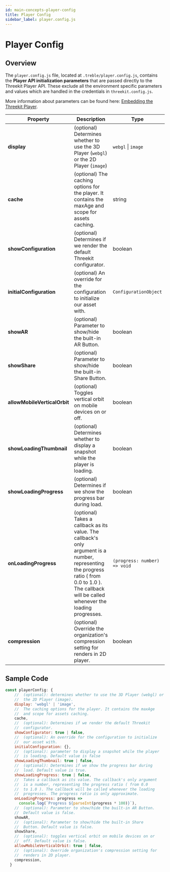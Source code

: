 ```yaml
---
id: main-concepts-player-config
title: Player Config
sidebar_label: player.config.js
---
```


# Player Config

## Overview

The `player.config.js` file, located at `.treble/player.config.js`, contains the **Player API initialization parameters** that are passed directly to the Threekit Player API. These exclude all the environment specific parameters and values which are handled in the credentials in `threekit.config.js`.

More information about parameters can be found here: [Embedding the Threekit Player](https://community.threekit.com/hc/en-us/articles/4406068353307-Embedding-the-Threekit-Player).

| Property                     | Description                                                                                                                                                                                           | Type                         | Default |
| ---------------------------- | ----------------------------------------------------------------------------------------------------------------------------------------------------------------------------------------------------- | ---------------------------- | ------- |
| **display**                  | (optional) Determines whether to use the 3D Player (`webgl`) or the 2D Player (`image`)                                                                                                               | `webgl` \| `image`           | `webgl` |
| **cache**                    | (optional) The caching options for the player. It contains the maxAge and scope for assets caching.                                                                                                   | string                       | `-`     |
| **showConfiguration**        | (optional) Determines if we render the default Threekit configurator.                                                                                                                                 | boolean                      | `false` |
| **initialConfiguration**     | (optional) An override for the configuration to initialize our asset with.                                                                                                                            | `ConfigurationObject`        | `{}`    |
| **showAR**                   | (optional) Parameter to show/hide the built-in AR Button.                                                                                                                                             | boolean                      | `false` |
| **showShare**                | (optional) Parameter to show/hide the built-in Share Button.                                                                                                                                          | boolean                      | `false` |
| **allowMobileVerticalOrbit** | (optional) Toggles vertical orbit on mobile devices on or off.                                                                                                                                        | boolean                      | `false` |
| **showLoadingThumbnail**     | (optional) Determines whether to display a snapshot while the player is loading.                                                                                                                      | boolean                      | `true`  |
| **showLoadingProgress**      | (optional) Determines if we show the progress bar during load.                                                                                                                                        | boolean                      | `true`  |
| **onLoadingProgress**        | (optional) Takes a callback as its value. The callback's only argument is a number, representing the progress ratio ( from 0.0 to 1.0 ). The callback will be called whenever the loading progresses. | `(progress: number) => void` | `-`     |
| **compression**              | (optional) Override the organization's compression setting for renders in 2D player.                                                                                                                  | boolean                      | `false` |

## Sample Code

```jsx
const playerConfig: {
    //  (optional): determines whether to use the 3D Player (webgl) or
    //  the 2D Player (image).
    display: 'webgl' | 'image',
    //  The caching options for the player. It contains the maxAge
    //  and scope for assets caching.
    cache,
    //  (optional): Determines if we render the default Threekit
    //  configurator.
    showConfigurator: true | false,
    //  (optional): An override for the configuration to initialize
    //  our asset with.
    initialConfiguration: {},
    //  (optional): parameter to display a snapshot while the player
    //  is loading. Default value is false
    showLoadingThumbnail: true | false,
    //  (optional): Determines if we show the progress bar during
    //  load. Default value is true.
    showLoadingProgress: true | false,
    //  Takes a callback as its value. The callback's only argument
    //  is a number, representing the progress ratio ( from 0.0
    //  to 1.0 ). The callback will be called whenever the loading
    //  progresses. The progress ratio is only approximate.
    onLoadingProgress: progress =>
      console.log(`Progress ${parseInt(progress * 100)}`),
    //  (optional): Parameter to show/hide the built-in AR Button.
    //  Default value is false.
    showAR,
    //  (optional): Parameter to show/hide the built-in Share
    //  Button. Default value is false.
    showShare,
    //  (optional): toggles vertical orbit on mobile devices on or
    //  off. Default value is false.
    allowMobileVerticalOrbit: true | false,
    //  (optional): Override organization's compression setting for
    //  renders in 2D player.
    compression,
  }
```
